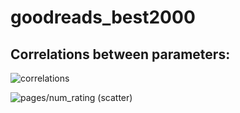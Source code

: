 # goodreads_best2000

## Correlations between parameters:

![correlations](https://github.com/martinezpl/goodreads_best2000/blob/main/pngs/correlations.png)

![pages/num_rating (scatter)](https://github.com/martinezpl/goodreads_best2000/blob/main/pngs/scatter_pnr.png)
